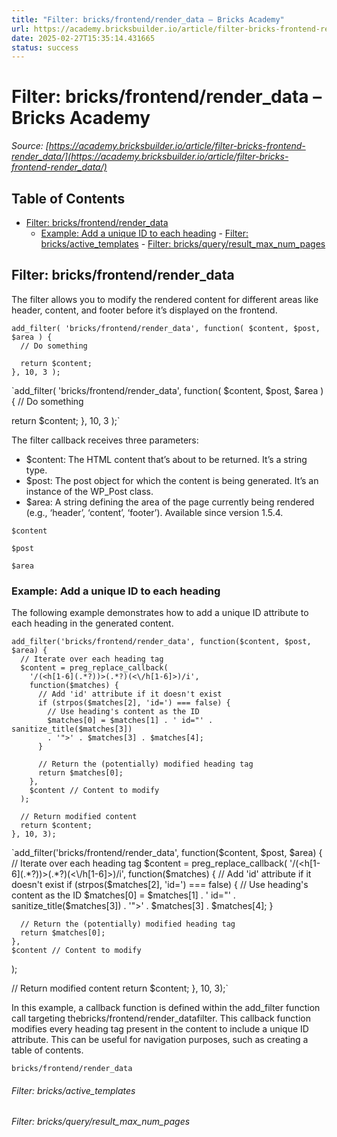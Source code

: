 ```yaml
---
title: "Filter: bricks/frontend/render_data – Bricks Academy"
url: https://academy.bricksbuilder.io/article/filter-bricks-frontend-render_data/
date: 2025-02-27T15:35:14.431665
status: success
---
```


# Filter: bricks/frontend/render_data – Bricks Academy

*Source: [https://academy.bricksbuilder.io/article/filter-bricks-frontend-render_data/](https://academy.bricksbuilder.io/article/filter-bricks-frontend-render_data/)*

## Table of Contents

- [Filter: bricks/frontend/render_data](#filter-bricksfrontendrenderdata)
  - [Example: Add a unique ID to each heading](#example-add-a-unique-id-to-each-heading)
        - [Filter: bricks/active_templates](#filter-bricksactivetemplates)
        - [Filter: bricks/query/result_max_num_pages](#filter-bricksqueryresultmaxnumpages)

## Filter: bricks/frontend/render_data

The filter allows you to modify the rendered content for different areas like header, content, and footer before it’s displayed on the frontend.

```
add_filter( 'bricks/frontend/render_data', function( $content, $post, $area ) {
  // Do something

  return $content;
}, 10, 3 );
```

`add_filter( 'bricks/frontend/render_data', function( $content, $post, $area ) {
  // Do something

  return $content;
}, 10, 3 );`

The filter callback receives three parameters:

- $content: The HTML content that’s about to be returned. It’s a string type.
- $post: The post object for which the content is being generated. It’s an instance of the WP_Post class.
- $area: A string defining the area of the page currently being rendered (e.g., ‘header’, ‘content’, ‘footer’). Available since version 1.5.4.

`$content`

`$post`

`$area`

### Example: Add a unique ID to each heading

The following example demonstrates how to add a unique ID attribute to each heading in the generated content.

```
add_filter('bricks/frontend/render_data', function($content, $post, $area) {
  // Iterate over each heading tag
  $content = preg_replace_callback(
    '/(<h[1-6](.*?))>(.*?)(<\/h[1-6]>)/i',
    function($matches) {
      // Add 'id' attribute if it doesn't exist
      if (strpos($matches[2], 'id=') === false) {
        // Use heading's content as the ID
        $matches[0] = $matches[1] . ' id="' . sanitize_title($matches[3]) 
        . '">' . $matches[3] . $matches[4];
      }

      // Return the (potentially) modified heading tag
      return $matches[0];
    },
    $content // Content to modify
  );

  // Return modified content
  return $content;
}, 10, 3);
```

`add_filter('bricks/frontend/render_data', function($content, $post, $area) {
  // Iterate over each heading tag
  $content = preg_replace_callback(
    '/(<h[1-6](.*?))>(.*?)(<\/h[1-6]>)/i',
    function($matches) {
      // Add 'id' attribute if it doesn't exist
      if (strpos($matches[2], 'id=') === false) {
        // Use heading's content as the ID
        $matches[0] = $matches[1] . ' id="' . sanitize_title($matches[3]) 
        . '">' . $matches[3] . $matches[4];
      }

      // Return the (potentially) modified heading tag
      return $matches[0];
    },
    $content // Content to modify
  );

  // Return modified content
  return $content;
}, 10, 3);`

In this example, a callback function is defined within the add_filter function call targeting thebricks/frontend/render_datafilter. This callback function modifies every heading tag present in the content to include a unique ID attribute. This can be useful for navigation purposes, such as creating a table of contents.

`bricks/frontend/render_data`

###### Filter: bricks/active_templates

###### Filter: bricks/query/result_max_num_pages

